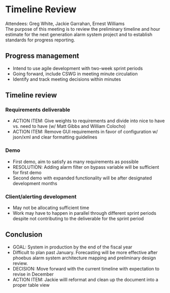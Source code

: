 # Timeline Review

Attendees: Greg White, Jackie Garrahan, Ernest Williams  
The purpose of this meeting is to review the preliminary timeline and hour estimate for the next generation alarm system project and to establish standards for progress reporting.

## Progress management
* Intend to use agile development with two-week sprint periods
* Going forward, include CSWG in meeting minute circulation
* Identify and track meeting decisions within minutes

## Timeline review
### Requirements deliverable
* ACTION ITEM: Give weights to requirements and divide into nice to have vs. need to have (w/ Matt Gibbs and William Colocho)
* ACTION ITEM: Remove GUI requirements in favor of configuration w/ json/xml and clear formatting guidelines

### Demo
* First demo, aim to satisfy as many requirements as possible
* RESOLUTION: Adding alarm filter on bypass variable will be sufficient for first demo
* Second demo with expanded functionality will be after designated development months

### Client/alerting development
* May not be allocating sufficient time
* Work may have to happen in parallel through different sprint periods despite not contributing to the deliverable for the sprint period

## Conclusion
* GOAL: System in production by the end of the fiscal year
* Difficult to plan past January. Forecasting will be more effective after phoebus alarm system architecture mapping and preliminary design review. 
* DECISION: Move forward with the current timeline with expectation to revise in December
* ACTION ITEM: Jackie willl reformat and clean up the document into a proper table view
